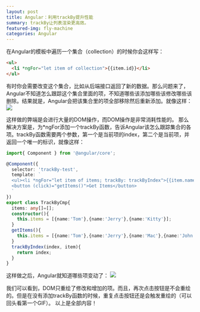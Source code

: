 ```yaml
---
layout: post
title: Angular：利用trackBy提升性能
summary: trackBy让列表渲染更高效。
featured-img: fly-machine
categories: Angular
---
```


在Angular的模板中遍历一个集合（collection）的时候你会这样写：
```html
<ul>
  <li *ngFor="let item of collection">{{item.id}}</li>
</ul>
```
有时你会需要改变这个集合，比如从后端接口返回了新的数据。那么问题来了，Angular不知道怎么跟踪这个集合里面的项，不知道哪些该添加哪些该修改哪些该删除。结果就是，Angular会把该集合里的项全部移除然后重新添加。就像这样：
![]({{site.url}}{{site.baseurl}}/assets/img/no_subject/trackBy_1.gif)


这样做的弊端是会进行大量的DOM操作，而DOM操作是非常消耗性能的。
那么解决方案是，为*ngFor添加一个trackBy函数，告诉Angular该怎么跟踪集合的各项。trackBy函数需要两个参数，第一个是当前项的index，第二个是当前项，并返回一个唯一的标识，就像这样：
```typescript
import{ Component } from '@angular/core';

@Component({
  selector: 'trackBy-test',
  template: `
  <ul><li *ngFor="let item of items; trackBy: trackByIndex">{{item.name}}</li></ul>
  <button (click)="getItems()">Get Items</button>
  `
})
export class TrackByCmp{
  items: any[]=[];
  constructor(){
    this.items = [{name:'Tom'},{name:'Jerry'},{name:'Kitty'}];
  }
  getItems(){
    this.items = [{name:'Tom'},{name:'Jerry'},{name:'Mac'},{name:'John'}];
  }
  trackByIndex(index, item){
    return index;
  }
}
```
这样做之后，Angular就知道哪些项变动了：
![]({{site.url}}{{site.baseurl}}/assets/img/no_subject/trackBy_2.gif)


我们可以看到，DOM只重绘了修改和增加的项。而且，再次点击按钮是不会重绘的。但是在没有添加trackBy函数的时候，重复点击按钮还是会触发重绘的（可以回头看第一个GIF）。
以上是全部内容！